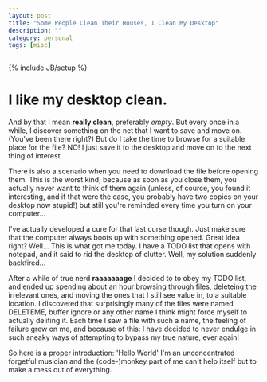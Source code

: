 ```yaml
---
layout: post
title: "Some People Clean Their Houses, I Clean My Desktop"
description: ""
category: personal
tags: [misc]
---
```

{% include JB/setup %}
<h1>I like my desktop clean.</h1>

<p>And by that I mean <strong>really clean</strong>, preferably <em>empty</em>. But every once in a while, I discover something on the net that I want to save and move on. (You've been there right?) But do I take the time to browse for a suitable place for the file? NO! I just save it to the desktop and move on to the next thing of interest.</p>

<p>There is also a scenario when you need to download the file before opening them. This is the worst kind, because as soon as you close them, you actually never want to think of them again (unless, of cource, you found it interesting, and if that were the case, you probably have two copies on your desktop now stupid!) but still you're reminded every time you turn on your computer...</p>

<p>I've actually developed a cure for that last curse though.
Just make sure that the computer always boots up with something opened.
Great idea right? Well... This is what got me today.
I have a TODO list that opens with notepad, and it said to rid the desktop of clutter. Well, my solution suddenly backfired...</p>

<p>After a while of true nerd <strong>raaaaaaage</strong> I decided to to obey my TODO list, and ended up spending about an hour browsing through files, deleteing the irrelevant ones, and moving the ones that I still see value in, to a suitable location.
I discovered that surprisingly many of the files were named DELETEME, buffer ignore or any other name I think might force myself to actually deliting it. Each time I saw a file with such a name, the feeling of failure grew on me, and because of this:
I have decided to never endulge in such sneaky ways of attempting to bypass my true nature, ever again!</p>

<p>So here is a proper introduction:
'Hello World' I'm an unconcentrated forgetful musician and the (code-)monkey part of me can't help itself but to make a mess out of everything.</p>